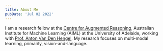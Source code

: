 ```yaml
---
title: About Me
pubDate: 'Jul 02 2022'
---
```



I am a research fellow at the [Centre for Augmented Reasoning](https://www.adelaide.edu.au/aiml/car), Australian Institute for Machine Learning (AIML) at the University of Adelaide, working with [Prof. Anton Van Den Hengel](https://researchers.adelaide.edu.au/profile/anton.vandenhengel). My research focuses on multi-modal learning, primarily, vision-and-language.

